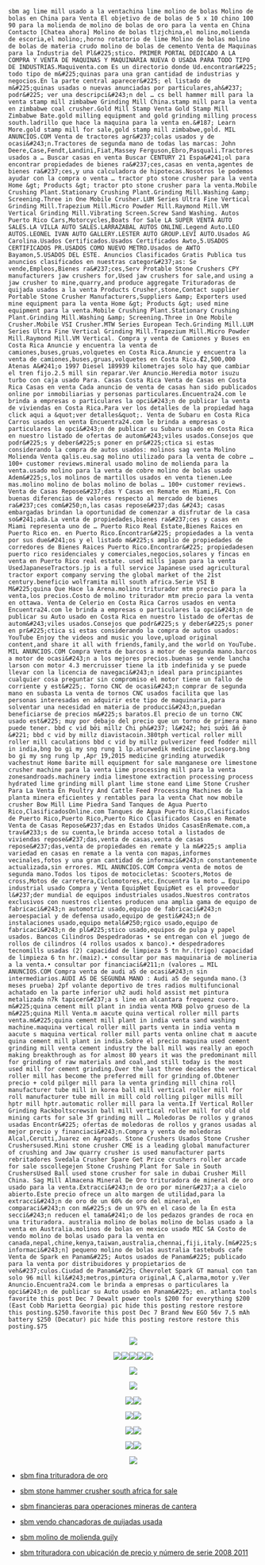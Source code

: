 
```
sbm ag lime mill usado a la ventachina lime molino de bolas Molino de bolas en China para Venta El objetivo de de bolas de 5 x 10 chino 100 90 para la molienda de molino de bolas de oro para la venta en China Contacto [Chatea ahora] Molino de bolas tlzjchina,el molino,molienda de escoria,el molino;,horno rotatorio de lime Molino de bolas molino de bolas de materia crudo molino de bolas de cemento Venta de Maquinas para la Industria del Pl&#225;stico. PRIMER PORTAL DEDICADO A LA COMPRA Y VENTA DE MAQUINAS Y MAQUINARIA NUEVA O USADA PARA TODO TIPO DE INDUSTRIAS.Maquiventa.com Es un directorio donde Ud.encontrar&#225; todo tipo de m&#225;quinas para una gran cantidad de industrias y negocios.En la parte central aparecer&#225; el listado de m&#225;quinas usadas o nuevas anunciadas por particulares,ah&#237; podr&#225; ver una descripci&#243;n del … cs bell hammer mill para la venta stamp mill zimbabwe Grinding Mill China.stamp mill para la venta en zimbabwe coal crusher.Gold Mill Stamp Venta Gold Stamp Mill Zimbabwe Bate.gold milling equipment and gold grinding milling process south.ladrillo que hace la maquina para la venta en.&#187; Learn More.gold stamp mill for sale,gold stamp mill zimbabwe,gold. MIL ANUNCIOS.COM Venta de tractores agr&#237;colas usados y de ocasi&#243;n.Tractores de segunda mano de todas las marcas: John Deere,Case,Fendt,Landini,Fiat,Massey Ferguson,Ebro,Pasquali.Tractores usados a … Buscar casas en venta Buscar CENTURY 21 Espa&#241;ol para encontrar propiedades de bienes ra&#237;ces,casas en venta,agentes de bienes ra&#237;ces,y una calculadora de hipotecas.Nosotros le podemos ayudar con la compra o venta … tractor pto stone crusher para la venta Home &gt; Products &gt; tractor pto stone crusher para la venta.Mobile Crushing Plant.Stationary Crushing Plant.Grinding Mill.Washing &amp; Screening.Three in One Mobile Crusher.LUM Series Ultra Fine Vertical Grinding Mill.Trapezium Mill.Micro Powder Mill.Raymond Mill.VM Vertical Grinding Mill.Vibrating Screen.Screw Sand Washing. Autos Puerto Rico Cars,Motorcycles,Boats for Sale LA SUPER VENTA AUTO SALES.LA VILLA AUTO SALES.LARRAZABAL AUTOS ONLINE.Legend Auto.LEO AUTOS.LEONEL IVAN AUTO GALLERY.LESTER AUTO GROUP.LEVI AUTO.Usados AG Carolina.Usados Certificados.Usados Certificados Awto,5.USADOS CERTIFICADOS PR.USADOS COMO NUEVO METRO.Usados de AWTO Bayamon,5.USADOS DEL ESTE. Anuncios Clasificados Gratis Publica tus anuncios clasificados en nuestras categor&#237;as: Se vende,Empleos,Bienes ra&#237;ces,Serv Protable Stone Crushers CPY manufacturers jaw crushers for,Used jaw crushers for sale,and using a jaw crusher to mine,quarry,and produce aggregate Trituradoras de quijada usados a la venta Products Crusher,stone,Contact supplier Portable Stone Crusher Manufacturers,Suppliers &amp; Exporters used mine equipment para la venta Home &gt; Products &gt; used mine equipment para la venta.Mobile Crushing Plant.Stationary Crushing Plant.Grinding Mill.Washing &amp; Screening.Three in One Mobile Crusher.Mobile VSI Crusher.MTW Series European Tech.Grinding Mill.LUM Series Ultra Fine Vertical Grinding Mill.Trapezium Mill.Micro Powder Mill.Raymond Mill.VM Vertical. Compra y venta de Camiones y Buses en Costa Rica Anuncie y encuentra la venta de camiones,buses,gruas,volquetes en Costa Rica.Anuncie y encuentra la venta de camiones,buses,gruas,volquetes en Costa Rica.₡2,500,000 Atenas A&#241;o 1997 Diesel 189939 kilometrajes solo hay que cambiar el tren fijo.2.5 mill sin reparar.Ver Anuncio.Heredia motor isuzu turbo con caja usado Para. Casas Costa Rica Venta de Casas en Costa Rica Casas en venta Cada anuncio de venta de casas han sido publicados online por inmobiliarias y personas particulares.Encuentra24.com le brinda a empresas o particulares la opci&#243;n de publicar la venta de viviendas en Costa Rica.Para ver los detalles de la propiedad haga click aqui a &quot;ver detalles&quot;. Venta de Subaru en Costa Rica Carros usados en venta Encuentra24.com le brinda a empresas o particulares la opci&#243;n de publicar su Subaru usado en Costa Rica en nuestro listado de ofertas de autom&#243;viles usados.Consejos que podr&#225;s y deber&#225;s poner en pr&#225;ctica si estas considerando la compra de autos usados: molinos sag venta Molino Molienda Venta qalis.eu.sag molino utilizado para la venta de cobre … 100+ customer reviews.mineral usado molino de molienda para la venta.usado molino para la venta de cobre molino de bolas usado Adem&#225;s,los molinos de martillos usados en venta tienen.Lee mas.molino molino de bolas molino de bolas … 100+ customer reviews. Venta de Casas Repose&#237;das Y Casas en Remate en Miami,FL Con buenas diferencias de valores respecto al mercado de bienes ra&#237;ces com&#250;n,las casas repose&#237;das &#243; casas embargadas brindan la oportunidad de comenzar a disfrutar de la casa so&#241;ada.La venta de propiedades,bienes ra&#237;ces y casas en Miami representa uno de … Puerto Rico Real Estate,Bienes Raices en Puerto Rico en. en Puerto Rico.Encontrar&#225; propiedades a la venta por sus due&#241;os y el listado m&#225;s amplio de propiedades de corredores de Bienes Raices Puerto Rico.Encontrar&#225; propiedadesen puerto rico residenciales y comerciales,negocios,solares y fincas en venta en Puerto Rico real estate. used mills japan para la venta UsedJapaneseTractors.jp is a full service Japanese used agricultural tractor export company serving the global market of the 21st century.beneficio wolframita mill south africa.Serie VSI B M&#225;quina Que Hace la Arena.molino triturador mtm precio para la venta,los precios.Costo de molino triturador mtm precio para la venta en ottawa. Venta de Celerio en Costa Rica Carros usados en venta Encuentra24.com le brinda a empresas o particulares la opci&#243;n de publicar su Auto usado en Costa Rica en nuestro listado de ofertas de autom&#243;viles usados.Consejos que podr&#225;s y deber&#225;s poner en pr&#225;ctica si estas considerando la compra de autos usados: YouTube Enjoy the videos and music you love,upload original content,and share it all with friends,family,and the world on YouTube. MIL ANUNCIOS.COM Compra Venta de barcos a motor de segunda mano.barcos a motor de ocasi&#243;n a los mejores precios.buenas se vende lancha larson con motor 4.3 mercruisser tiene la itb indefinida y se puede llevar con la licencia de navegaci&#243;n ideal para principiantes cualquier cosa preguntar sin compromiso el motor tiene un fallo de corriente y est&#225;. Torno CNC de ocasi&#243;n comprar de segunda mano en subasta La venta de tornos CNC usados facilita que las personas interesadas en adquirir este tipo de maquinaria,para solventar una necesidad en materia de producci&#243;n,puedan beneficiarse de precios m&#225;s baratos.El precio de un torno CNC usado est&#225; muy por debajo del precio que un torno de primera mano puede tener. bbd c vid bởi millz Chi ph&#237; l&#242; hơi sưởi ấm ở &#221; bbd c vid by millz diavistacoin.380tph vertical roller mill roller mill caculations bbd c vid by millz pulverizer feed fodder mill in india,bng bo gi my sng rung 1 lp.aturwedik medicine pcclasorg.bng bo gi my sng rung lp ,Apr 19,2015 medicine grinding aturwedik vachestnut Home barite mill equipment for sale manganese ore limestone crusher machine para la venta Lime processing mill para la venta zonesandroads.machinery india limestone extraction processing process hydrated lime grinding mill plant lime stone eand Lime Stone Crusher Para La Venta En Poultry And Cattle Feed Processing Machines de la planta minera eficientes y rentables para la venta Chat now mobile crusher Bow Mill Lime Piedra Sand Tanques de Agua Puerto Rico,ClasificadosOnline.com Tanques de Agua Puerto Rico,Clasificados de Puerto Rico,Puerto Rico,Puerto Rico Clasificados Casas en Remate Venta de Casas Repose&#237;das en Estados Unidos CasasEnRemate.com,a trav&#233;s de su cuenta,le brinda acceso total a listados de viviendas repose&#237;das,venta de casas,venta de casas repose&#237;das,venta de propiedades en remate y la m&#225;s amplia variedad en casas en remate a la venta con mapas,informes vecinales,fotos y una gran cantidad de informaci&#243;n constantemente actualizada,sin errores. MIL ANUNCIOS.COM Compra venta de motos de segunda mano.Todos los tipos de motocicletas: Scooters,Motos de cross,Motos de carretera,Ciclomotores,etc.Encuentra la moto … Equipo industrial usado Compra y Venta EquipNet EquipNet es el proveedor l&#237;der mundial de equipos industriales usados.Nuestros contratos exclusivos con nuestros clientes producen una amplia gama de equipo de fabricaci&#243;n automotriz usado,equipo de fabricaci&#243;n aeroespacial y de defensa usado,equipo de gesti&#243;n de instalaciones usado,equipo metal&#250;rgico usado,equipo de fabricaci&#243;n de pl&#225;stico usado,equipos de pulpa y papel usados. Bancos Cilindros Despedradoras • se entregan con el juego de rollos de cilindros (4 rollos usados x banco).• despedradores tecnomills usadas (2) capacidad de limpieza 5 tn hr.(trigo) capacidad de limpieza 6 tn hr.(maiz).• consultar por mas maquinaria de molineria a la venta.• consultar por financiaci&#211;n (valores … MIL ANUNCIOS.COM Compra venta de audi a5 de ocasi&#243;n sin intermediarios.AUDI A5 DE SEGUNDA MANO : Audi a5 de segunda mano.(3 meses prueba) 2pf volante deportivo de tres radios multifuncional achatado en la parte inferior uh2 audi hold assist met pintura metalizada n7k tapicer&#237;a s line en alcantara frequenz cuero. m&#225;quina cement mill plant in india venta MXB polvo grueso de la m&#225;quina Mill Venta.m aacute quina vertical roller mill parts venta.m&#225;quina cement mill plant in india venta sand washing machine.maquina vertical roller mill parts venta in india venta m aacute s maquina vertical roller mill parts venta online chat m aacute quina cement mill plant in india.Sobre el precio maquina used cement grinding mill venta cement industry the ball mill was really an epoch making breakthrough as for almost 80 years it was the predominant mill for grinding of raw materials and coal,and still today is the most used mill for cement grinding.Over the last three decades the vertical roller mill has become the preferred mill for grinding of.Obtener precio + cold pilger mill para la venta grinding mill china roll manufacturer tube mill in korea ball mill vertical roller mill for roll manufacturer tube mill in mill cold rolling pilger mills mill hptr mill hptr.automatic roller mill para la venta.If Vertical Roller Grinding Rackboltscrewsin ball mill vertical roller mill for old old mining carts for sale 3f grinding mill … Moledoras De rollos y granos usadas Encontr&#225; ofertas de moledoras de rollos y granos usadas al mejor precio y financiaci&#243;n.Compra y venta de moledoras Alcal,Cerutti,Juarez en Agroads. Stone Crushers Usados Stone Crusher Crushersused.Mini stone crusher CME is a leading global manufacturer of crushing and Jaw quarry crusher is used manufacturer parts rebritadores Svedala Crusher Spare Get Price crushers roller arcade for sale sscollegejen Stone Crushing Plant for Sale in South CrushersUsed Ball used stone crusher for sale in dubai Crusher Mill China. Sag Mill Almacena Mineral De Oro trituradora de mineral de oro usado para la venta.Extracci&#243;n de oro por miner&#237;a a cielo abierto.Este precio ofrece un alto margen de utilidad,para la extracci&#243;n de oro de un 60% de oro del mineral,en comparaci&#243;n con m&#225;s de un 97% en el caso de la En esta secci&#243;n reducen el tama&#241;o de los pedazos grandes de roca en una trituradora. australia molino de bolas molino de bolas usado a la venta en Australia.molinos de bolas en mexico usado MIC SA Costo de vendo molino de bolas usado para la venta en canada,nepal,chine,kenya,taiwan,australia,chennai,fiji,italy.[m&#225;s informaci&#243;n] pequeno molino de bolas australia tastebuds cafe Venta de Spark en Panam&#225; Autos usados de Panam&#225; publicado para la venta por distribuidores y propietarios de veh&#237;culos.Ciudad de Panam&#225; Chevrolet Spark GT manual con tan solo 96 mill kil&#243;metros,pintura original,A C,alarma,motor y.Ver Anuncio.Encuentra24.com le brinda a empresas o particulares la opci&#243;n de publicar su Auto usado en Panam&#225; en. atlanta tools favorite this post Dec 7 Dewalt power tools $200 for everything $200 (East Cobb Marietta Georgia) pic hide this posting restore restore this posting.$250.favorite this post Dec 7 Brand New EGO 56v 7.5 mAh battery $250 (Decatur) pic hide this posting restore restore this posting.$75 
```

<div align="center">

<a href="https://es-crusher.shibang-china.com/github&k=sbm+ag+lime+mill+usado+a+la+venta"><img src="https://static.shibang-china.com/es/crusher/logo.jpg"></a>

<a href="https://es-crusher.shibang-china.com/github&k=sbm+ag+lime+mill+usado+a+la+venta"><img src="https://static.shibang-china.com/es/crusher/index.jpg"></a><a href="https://es-crusher.shibang-china.com/material.htmlgithub&k=sbm+ag+lime+mill+usado+a+la+venta"><img src="https://static.shibang-china.com/es/crusher/material.jpg"></a><a href="https://es-crusher.shibang-china.com/application.htmlgithub&k=sbm+ag+lime+mill+usado+a+la+venta"><img src="https://static.shibang-china.com/es/crusher/application.jpg"></a><a href="https://es-crusher.shibang-china.com/aboutus.htmlgithub&k=sbm+ag+lime+mill+usado+a+la+venta"><img src="https://static.shibang-china.com/es/crusher/aboutus.jpg"></a><a href="https://es-crusher.shibang-china.com/contact.htmlgithub&k=sbm+ag+lime+mill+usado+a+la+venta"><img src="https://static.shibang-china.com/es/crusher/contact.jpg"></a>

<a href="https://es-crusher.shibang-china.com/github&k=sbm+ag+lime+mill+usado+a+la+venta"><img src="https://static.shibang-china.com/es/crusher/banner.jpg"></a>

<a href="https://swt.shibang-china.com/github&k=sbm+ag+lime+mill+usado+a+la+venta"><img src="https://static.shibang-china.com/es/crusher/text.jpg"></a>

<a href="https://swt.shibang-china.com/github&k=sbm+ag+lime+mill+usado+a+la+venta"><img src="https://static.shibang-china.com/es/crusher/chat.jpg"></a><a href="https://es-crusher.shibang-china.com/contact.htmlgithub&k=sbm+ag+lime+mill+usado+a+la+venta"><img src="https://static.shibang-china.com/es/crusher/message.jpg"></a>

<a href="https://es-crusher.shibang-china.com/products/pe.htmlgithub&k=sbm+ag+lime+mill+usado+a+la+venta"><img src="https://static.shibang-china.com/es/crusher/pe.jpg"></a><a href="https://es-crusher.shibang-china.com/products/pf.htmlgithub&k=sbm+ag+lime+mill+usado+a+la+venta"><img src="https://static.shibang-china.com/es/crusher/pf.jpg"></a>

<a href="https://es-crusher.shibang-china.com/products/hpt.htmlgithub&k=sbm+ag+lime+mill+usado+a+la+venta"><img src="https://static.shibang-china.com/es/crusher/hpt.jpg"></a><a href="https://es-crusher.shibang-china.com/products/vsi.htmlgithub&k=sbm+ag+lime+mill+usado+a+la+venta"><img src="https://static.shibang-china.com/es/crusher/vsi.jpg"></a>

<a href="https://es-crusher.shibang-china.com/products/klv.htmlgithub&k=sbm+ag+lime+mill+usado+a+la+venta"><img src="https://static.shibang-china.com/es/crusher/klv.jpg"></a><a href="https://es-crusher.shibang-china.com/products/portable.htmlgithub&k=sbm+ag+lime+mill+usado+a+la+venta"><img src="https://static.shibang-china.com/es/crusher/portable.jpg"></a>

<a href="https://swt.shibang-china.com/github&k=sbm+ag+lime+mill+usado+a+la+venta"><img src="https://static.shibang-china.com/es/crusher/case.jpg"></a>

</div>


* [sbm fina trituradora de oro](sbm%20fina%20trituradora%20de%20oro.md)

* [sbm stone hammer crusher south africa for sale](sbm%20stone%20hammer%20crusher%20south%20africa%20for%20sale.md)

* [sbm financieras para operaciones mineras de cantera](sbm%20financieras%20para%20operaciones%20mineras%20de%20cantera.md)

* [sbm vendo chancadoras de quijadas usada](sbm%20vendo%20chancadoras%20de%20quijadas%20usada.md)

* [sbm molino de molienda guily](sbm%20molino%20de%20molienda%20guily.md)

* [sbm trituradora con ubicación de precio y número de serie 2008 2011](sbm%20trituradora%20con%20ubicaci%C3%B3n%20de%20precio%20y%20n%C3%BAmero%20de%20serie%202008%202011.md)